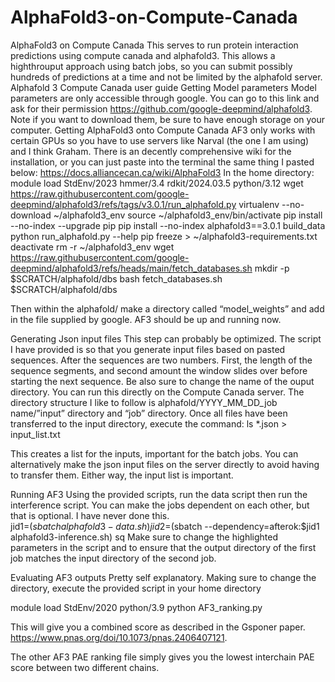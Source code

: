 # AlphaFold3-on-Compute-Canada
AlphaFold3 on Compute Canada
This serves to run protein interaction predictions using compute canada and alphafold3. This allows a highthrouput approach using batch jobs, so you can submit possibly hundreds of predictions at a time and not be limited by the alphafold server.         
Alphafold 3 Compute Canada user guide
Getting Model parameters
Model parameters are only accessible through google. You can go to this link and ask for their permission https://github.com/google-deepmind/alphafold3. Note if you want to download them, be sure to have enough storage on your computer. 
Getting AlphaFold3 onto Compute Canada
AF3 only works with certain GPUs so you have to use servers like Narval (the one I am using) and I think Graham. There is an decently comprehensive wiki for the installation, or you can just paste into the terminal the same thing I pasted below:
https://docs.alliancecan.ca/wiki/AlphaFold3
In the home directory:
module load StdEnv/2023 hmmer/3.4 rdkit/2024.03.5 python/3.12
wget https://raw.githubusercontent.com/google-deepmind/alphafold3/refs/tags/v3.0.1/run_alphafold.py
virtualenv --no-download ~/alphafold3_env
source ~/alphafold3_env/bin/activate
pip install --no-index --upgrade pip
pip install --no-index alphafold3==3.0.1
build_data
python run_alphafold.py --help
pip freeze > ~/alphafold3-requirements.txt
deactivate
rm -r ~/alphafold3_env
wget https://raw.githubusercontent.com/google-deepmind/alphafold3/refs/heads/main/fetch_databases.sh
mkdir -p $SCRATCH/alphafold/dbs
bash fetch_databases.sh $SCRATCH/alphafold/dbs

Then within the alphafold/ make a directory called “model_weights” and add in the file supplied by google. AF3 should be up and running now. 

Generating Json input files
This step can probably be optimized. The script I have provided is so that you generate input files based on pasted sequences. After the sequences are two numbers. First, the length of the sequence segments, and second amount the window slides over before starting the next sequence. Be also sure to change the name of the ouput directory. You can run this directly on the Compute Canada server. 
The directory structure I like to follow is alphafold/YYYY_MM_DD_job name/”input” directory and “job” directory. Once all files have been transferred to the input directory, execute the command:
ls *.json > input_list.txt

This creates a list for the inputs, important for the batch jobs. 
You can alternatively make the json input files on the server directly to avoid having to transfer them. Either way, the input list is important. 

Running AF3
Using the provided scripts, run the data script then run the interference script. You can make the jobs dependent on each other, but that is optional. I have never done this.  
jid1=$(sbatch alphafold3-data.sh)
jid2=$(sbatch --dependency=afterok:$jid1 alphafold3-inference.sh)
sq
Make sure to change the highlighted parameters in the script and to ensure that the output directory of the first job matches the input directory of the second job. 

Evaluating AF3 outputs
Pretty self explanatory. Making sure to change the directory, execute the provided script in your home directory

module load StdEnv/2020 python/3.9
python AF3_ranking.py

This will give you a combined score as described in the Gsponer paper. https://www.pnas.org/doi/10.1073/pnas.2406407121. 

The other AF3 PAE ranking file simply gives you the lowest interchain PAE score between two different chains. 

